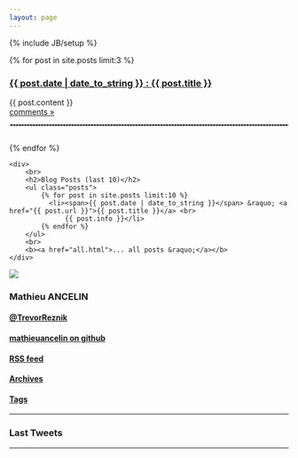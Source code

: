 ```yaml
---
layout: page
---
```

{% include JB/setup %}

<div class="row">
  <div class="span8">
  <div id="home">
    <div id="post">
        {% for post in site.posts limit:3 %}
            <h3><a href="{{ post.url }}">{{ post.date | date_to_string }} : {{ post.title }}</a></h3>
            {{ post.content }}
            <br>
            <a href="{{ post.url }}">comments &raquo;</a>
            <br>
            <hr style="border: 1px; border-color: #cccccc; border-style: dashed; ">
            <br>
        {% endfor %}
    </div>

    <div>
        <br>
        <h2>Blog Posts (last 10)</h2>
        <ul class="posts">
            {% for post in site.posts limit:10 %}
              <li><span>{{ post.date | date_to_string }}</span> &raquo; <a href="{{ post.url }}">{{ post.title }}</a> <br>
                  {{ post.info }}</li>
            {% endfor %}
        </ul>
        <br>
        <b><a href="all.html">... all posts &raquo;</a></b>
    </div>
  </div>
  </div>
  <div class="span4">
    <img src="http://dl.dropbox.com/u/3121809/mathieu-avatar.jpg"></img>
    <h3>Mathieu ANCELIN</h3>
    <h4><a href="https://twitter.com/#!/TrevorReznik">@TrevorReznik</a></h4>
    <h4><a href="https://github.com/mathieuancelin">mathieuancelin on github</a></h4>
    <h4><a href="atom.xml">RSS feed</a></h4>
    <h4><a href="archives.html">Archives</a></h4>
    <h4><a href="tags.html">Tags</a></h4>
    <hr>
    <div>
        <h3>Last Tweets</h3>
        <ul class="posts" id="from_TrevorReznik"></ul>
        </div>
        <hr>


  </div>
</div>
